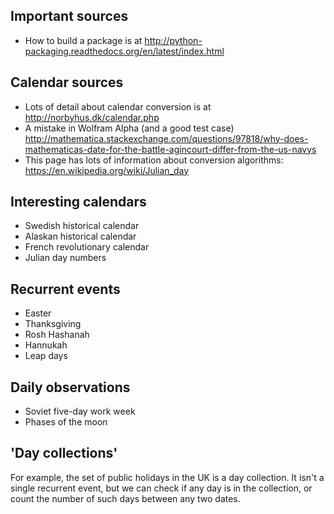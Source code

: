## Important sources
 - How to build a package is at http://python-packaging.readthedocs.org/en/latest/index.html

## Calendar sources
 - Lots of detail about calendar conversion is at http://norbyhus.dk/calendar.php
 - A mistake in Wolfram Alpha (and a good test case) http://mathematica.stackexchange.com/questions/97818/why-does-mathematicas-date-for-the-battle-agincourt-differ-from-the-us-navys
 - This page has lots of information about conversion algorithms: https://en.wikipedia.org/wiki/Julian_day

## Interesting calendars
 - Swedish historical calendar
 - Alaskan historical calendar
 - French revolutionary calendar
 - Julian day numbers

## Recurrent events
 - Easter
 - Thanksgiving
 - Rosh Hashanah
 - Hannukah
 - Leap days

## Daily observations
 - Soviet five-day work week
 - Phases of the moon

## 'Day collections'
 For example, the set of public holidays in the UK is a day collection. It isn't a single recurrent event, but we can check if any day is in the collection, or count the number of such days between any two dates.

